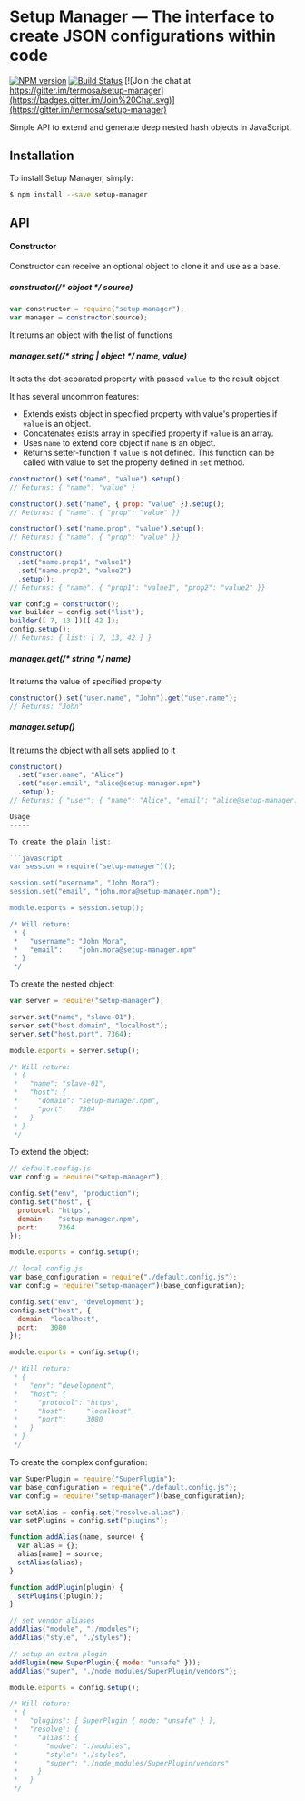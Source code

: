 Setup Manager — The interface to create JSON configurations within code
========================================================================

[![NPM version](https://badge.fury.io/js/setup-manager.svg)](http://badge.fury.io/js/setup-manager)
[![Build Status](https://travis-ci.org/termosa/setup-manager.svg?branch=master)](https://travis-ci.org/termosa/setup-manager)
[![Join the chat at https://gitter.im/termosa/setup-manager](https://badges.gitter.im/Join%20Chat.svg)](https://gitter.im/termosa/setup-manager)

Simple API to extend and generate deep nested hash objects in JavaScript.

Installation
------------

To install Setup Manager, simply:

```bash
$ npm install --save setup-manager
```

API
---

#### Constructor

Constructor can receive an optional object to clone it and use as a base.

##### constructor(/\* object \*/ source)

```javascript
var constructor = require("setup-manager");
var manager = constructor(source);
```

It returns an object with the list of functions

##### manager.set(/\* string | object \*/ name, value)

It sets the dot-separated property with passed ```value``` to the result object.

It has several uncommon features:

* Extends exists object in specified property with value's properties if ```value``` is an object.
* Concatenates exists array in specified property if ```value``` is an array.
* Uses ```name``` to extend core object if ```name``` is an object.
* Returns setter-function if ```value``` is not defined. This function can be called with value to set the property defined in ```set``` method.

```javascript
constructor().set("name", "value").setup();
// Returns: { "name": "value" }

constructor().set("name", { prop: "value" }).setup();
// Returns: { "name": { "prop": "value" }}

constructor().set("name.prop", "value").setup();
// Returns: { "name": { "prop": "value" }}

constructor()
  .set("name.prop1", "value1")
  .set("name.prop2", "value2")
  .setup();
// Returns: { "name": { "prop1": "value1", "prop2": "value2" }}

var config = constructor();
var builder = config.set("list");
builder([ 7, 13 ])([ 42 ]);
config.setup();
// Returns: { list: [ 7, 13, 42 ] }
```

##### manager.get(/\* string \*/ name)

It returns the value of specified property

```javascript
constructor().set("user.name", "John").get("user.name");
// Returns: "John"
```

##### manager.setup()

It returns the object with all sets applied to it

```javascript
constructor()
  .set("user.name", "Alice")
  .set("user.email", "alice@setup-manager.npm")
  .setup(); 
// Returns: { "user": { "name": "Alice", "email": "alice@setup-manager.npm" }}

Usage
-----

To create the plain list:

```javascript
var session = require("setup-manager")();

session.set("username", "John Mora");
session.set("email", "john.mora@setup-manager.npm");

module.exports = session.setup();

/* Will return:
 * {
 *   "username": "John Mora",
 *   "email":    "john.mora@setup-manager.npm"
 * }
 */
```

To create the nested object:

```javascript
var server = require("setup-manager");

server.set("name", "slave-01");
server.set("host.domain", "localhost");
server.set("host.port", 7364);

module.exports = server.setup();

/* Will return:
 * {
 *   "name": "slave-01",
 *   "host": {
 *     "domain": "setup-manager.npm",
 *     "port":   7364
 *   }
 * }
 */
```

To extend the object:

```javascript
// default.config.js
var config = require("setup-manager");

config.set("env", "production");
config.set("host", {
  protocol: "https",
  domain:   "setup-manager.npm",
  port:     7364
});

module.exports = config.setup();
```

```javascript
// local.config.js
var base_configuration = require("./default.config.js");
var config = require("setup-manager")(base_configuration);

config.set("env", "development");
config.set("host", {
  domain: "localhost",
  port:   3080
});

module.exports = config.setup();

/* Will return:
 * {
 *   "env": "development",
 *   "host": {
 *     "protocol": "https",
 *     "host":     "localhost",
 *     "port":     3080
 *   }
 * }
 */
```

To create the complex configuration:

```javascript
var SuperPlugin = require("SuperPlugin");
var base_configuration = require("./default.config.js");
var config = require("setup-manager")(base_configuration);

var setAlias = config.set("resolve.alias");
var setPlugins = config.set("plugins");

function addAlias(name, source) {
  var alias = {};
  alias[name] = source;
  setAlias(alias);
}

function addPlugin(plugin) {
  setPlugins([plugin]);
}

// set vendor aliases
addAlias("module", "./modules");
addAlias("style", "./styles");

// setup an extra plugin
addPlugin(new SuperPlugin({ mode: "unsafe" }));
addAlias("super", "./node_modules/SuperPlugin/vendors");

module.exports = config.setup();

/* Will return:
 * {
 *   "plugins": [ SuperPlugin { mode: "unsafe" } ],
 *   "resolve": {
 *     "alias": {
 *       "modue": "./modules",
 *       "style": "./styles",
 *       "super": "./node_modules/SuperPlugin/vendors"
 *     }
 *   }
 */
```

